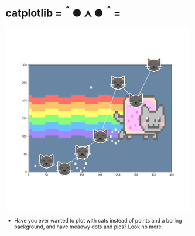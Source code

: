 # catplotlib 	=＾● ⋏ ●＾=

![](img/catterplot_beta.jpg)

- Have you ever wanted to plot with cats instead of points and a boring background, and have meaowy dots and pics? Look no more.  

